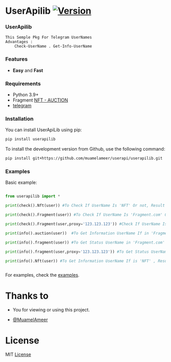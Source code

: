 # UserApilib [![Version](https://img.shields.io/pypi/v/UserApilib?style=flat&logo=pypi)](https://pypi.org/project/UserAPilib) 
### UserApilib
```
This Semple Pkg For Telegram UserNames
Advantages :
    Check-UserName . Get-Info-UserName 

```
### Features
- **Easy** and **Fast**

### Requirements

- Python 3.9+
- Fragment [NFT - AUCTION](https://fragment.com)
- [telegram](https://telegram.org)

### Installation

You can install UserApiLib using pip:
```bash
pip install userapilib
```
To install the development version from Github, use the following command:
```bash
pip install git+https://github.com/muamelameer/userapi/userapilib.git
```

### Examples
Basic example:
```python

from userapilib import *

print(check().Nft(user)) #To Check If UserName Is 'NFT' Or not, Result >>> True - False

print(check().Fragment(user)) #To Check If UserName Is 'Fragment.com' Or not, Result >>> True - False

print(check().Fragment(user,proxy='123.123.123')) #Check If UserName Is 'Fragment.com' Or not 'With Proxis!', Result >>> True - False

print(info().auction(user))  #To Get Information UserName If in 'Fragment.com' , Result >>> Json Data

print(info().fragment(user)) #To Get Status UserName in 'Fragment.com' , Result >>> Onauction - Sold - For Sell - ect...

print(info().fragment(user,proxy='123.123.123')) #To Get Status UserName in 'Fragment.com' With Proxis! , Result >>> Onauction - Sold - For Sell - ect...

print(info().Nft(user)) #To Get Information UserName If is 'NFT' , Result >>> Json Data



```
For examples, check the [examples](https://github.com/muamelameer/userapi/test.py).

# Thanks to
- You for viewing or using this project.

- [@MuamelAmeer](https://github.com/muamelameer)
# License

MIT [License](https://github.com/muamelameer/userapi/blob/main/LICENSE)
